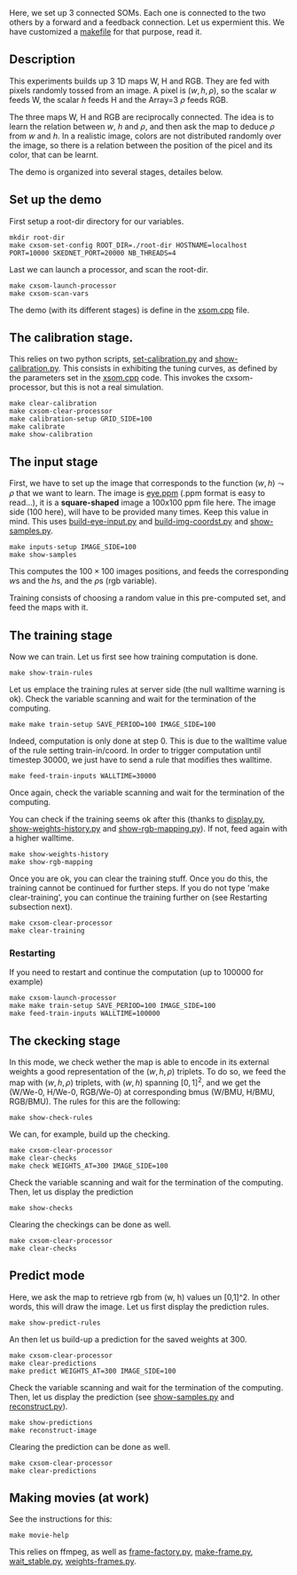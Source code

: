 Here, we set up 3 connected SOMs. Each one is connected to the two others by a forward and a feedback connection. Let us expermient this. We have customized a
[makefile](makefile) for that purpose, read it.

## Description

This experiments builds up 3 1D maps W, H and RGB. They are fed with
pixels randomly tossed from an image. A pixel is $(w, h, \rho)$, so the
scalar $w$ feeds W, the scalar $h$ feeds H and the Array=3 $\rho$ feeds
RGB.

The three maps W, H and RGB are reciprocally connected. The idea is to
learn the relation between $w$, $h$ and $\rho$, and then ask the map to
deduce $\rho$ from $w$ and $h$. In a realistic image, colors are not
distributed randomly over the image, so there is a relation between
the position of the picel and its color, that can be learnt.

The demo is organized into several stages, detailes below.


## Set up the demo


First setup a root-dir directory for our variables.

```
mkdir root-dir
make cxsom-set-config ROOT_DIR=./root-dir HOSTNAME=localhost PORT=10000 SKEDNET_PORT=20000 NB_THREADS=4
```

Last we can launch a processor, and scan the root-dir.

```
make cxsom-launch-processor
make cxsom-scan-vars
```

The demo (with its different stages) is define in the [xsom.cpp](xsom.cpp) file.

## The calibration stage.

This relies on two python scripts, [set-calibration.py](set-calibration.py) and [show-calibration.py](show-calibration.py). This consists in exhibiting the tuning curves, as defined by the parameters set in the [xsom.cpp](xsom.cpp) code. This invokes the cxsom-processor, but this is not a real simulation.

```
make clear-calibration
make cxsom-clear-processor
make calibration-setup GRID_SIDE=100
make calibrate
make show-calibration 
```



## The input stage

First, we have to set up the image that corresponds to the function $(w, h) \leadsto \rho$ that we want to learn. The image is [eye.ppm](eye.ppm) (.ppm format is easy to read...), it is a **square-shaped** image a 100x100 ppm file here. The image side (100 here), will have to be provided many times. Keep this value in mind. This uses [build-eye-input.py](build-eye-input.py) and [build-img-coordst.py](build-img-coords.py) and [show-samples.py](show-samples.py).

```
make inputs-setup IMAGE_SIDE=100
make show-samples
```

This computes the $100\times 100$ images positions, and feeds the corresponding  $w$s and the $h$s, and the $\rho$s (rgb variable).

Training consists of choosing a random value in this pre-computed set, and feed the maps with it.



## The training stage


Now we can train. Let us first see how training computation is done.

```
make show-train-rules
```

Let us emplace the training rules at server side (the null walltime warning is ok). Check the variable scanning and wait for the termination of the computing.

```
make make train-setup SAVE_PERIOD=100 IMAGE_SIDE=100
```

Indeed, computation is only done at step 0. This is due to the walltime value of the rule setting train-in/coord. In order to trigger computation until timestep 30000, we just have to send a rule that modifies thes walltime.

```
make feed-train-inputs WALLTIME=30000
```

Once again, check the variable scanning and wait for the termination of the computing.

You can check if the training seems ok after this (thanks to [display.py](display.py), [show-weights-history.py](show-weights-history.py) and [show-rgb-mapping.py](show-rgb-mapping.py)). If not, feed again with a higher walltime.

```
make show-weights-history
make show-rgb-mapping
```

Once you are ok, you can clear the training stuff. Once you do this, the training cannot be continued for further steps. If you do not type 'make clear-training', you can continue the training further on (see Restarting subsection next).

```
make cxsom-clear-processor
make clear-training
```

### Restarting

If you need to restart and continue the computation (up to 100000 for example)

```
make cxsom-launch-processor
make make train-setup SAVE_PERIOD=100 IMAGE_SIDE=100
make feed-train-inputs WALLTIME=100000
```


## The ckecking stage

In this mode, we check wether the map is able to encode in its external weights a good representation of the $(w, h, \rho)$ triplets. To do so, we feed the map with $(w, h, \rho)$ triplets, with $(w, h)$ spanning $[0, 1]^2$, and we get the (W/We-0, H/We-0, RGB/We-0) at corresponding bmus (W/BMU, H/BMU, RGB/BMU). The rules for this are the following:

```
make show-check-rules
```

We can, for example, build up the checking.

```
make cxsom-clear-processor
make clear-checks
make check WEIGHTS_AT=300 IMAGE_SIDE=100
```

Check the variable scanning and wait for the termination of the computing. Then, let us display the prediction

```
make show-checks
```

Clearing the checkings can be done as well.

```
make cxsom-clear-processor
make clear-checks
```

## Predict mode

Here, we ask the map to retrieve rgb from (w, h) values un [0,1]^2. In other words, this will draw the image. Let us first display the prediction rules.

```
make show-predict-rules
```

An then let us build-up a prediction for the saved weights at 300.

```
make cxsom-clear-processor
make clear-predictions
make predict WEIGHTS_AT=300 IMAGE_SIDE=100
```

Check the variable scanning and wait for the termination of the computing. Then, let us display the prediction (see [show-samples.py](show-samples.py) and [reconstruct.py](reconstruct.py)).

```
make show-predictions
make reconstruct-image
```

Clearing the prediction can be done as well.

```
make cxsom-clear-processor
make clear-predictions
```


## Making movies (at work)

See the instructions for this:

```
make movie-help
```

This relies on ffmpeg, as well as [frame-factory.py](frame-factory.py), [make-frame.py](make-frame.py), [wait_stable.py](wait_stable.py), [weights-frames.py](weights-frames.py).



